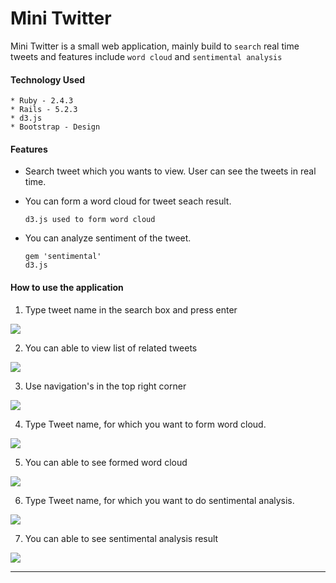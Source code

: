 # Mini Twitter

Mini Twitter is a small web application, mainly build to `search` real time tweets and features include `word cloud` and `sentimental analysis` 

#### Technology Used
```
* Ruby - 2.4.3
* Rails - 5.2.3
* d3.js
* Bootstrap - Design
```

#### Features

* Search tweet which you wants to view. User can see the tweets in real time.

* You can form a word cloud for tweet seach result.

    ```
    d3.js used to form word cloud
    ```

* You can analyze sentiment of the tweet.

    ```
    gem 'sentimental'
    d3.js 
    ```

#### How to use the application

1. Type tweet name in the search box and press enter

![](app/assets/tweet_search.png)

2. You can able to view list of related tweets

![](app/assets/tweet_list.png)

3. Use navigation's in the top right corner

![](app/assets/home_nav_link.png)

4. Type Tweet name, for which you want to form word cloud.

![](app/assets/wc_search.png)

5. You can able to see formed word cloud

![](app/assets/word_cloud.png)

6. Type Tweet name, for which you want to do sentimental analysis.

![](app/assets/sa_search.png)

7. You can able to see sentimental analysis result

![](app/assets/sa_graph.png)

-----------
